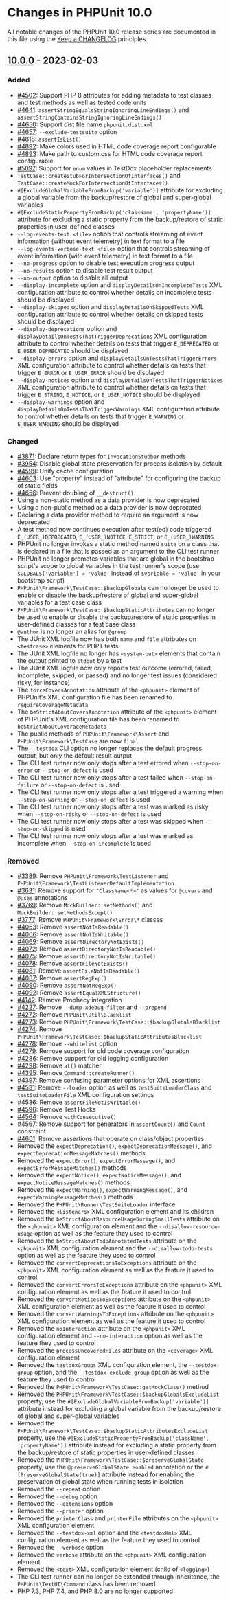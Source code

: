# Changes in PHPUnit 10.0

All notable changes of the PHPUnit 10.0 release series are documented in this file using the [Keep a CHANGELOG](https://keepachangelog.com/) principles.

## [10.0.0] - 2023-02-03

### Added

* [#4502](https://github.com/sebastianbergmann/phpunit/issues/4502): Support PHP 8 attributes for adding metadata to test classes and test methods as well as tested code units
* [#4641](https://github.com/sebastianbergmann/phpunit/issues/4641): `assertStringEqualsStringIgnoringLineEndings()` and `assertStringContainsStringIgnoringLineEndings()`
* [#4650](https://github.com/sebastianbergmann/phpunit/issues/4650): Support dist file name `phpunit.dist.xml`
* [#4657](https://github.com/sebastianbergmann/phpunit/pull/4657): `--exclude-testsuite` option
* [#4818](https://github.com/sebastianbergmann/phpunit/pull/4818): `assertIsList()`
* [#4892](https://github.com/sebastianbergmann/phpunit/issues/4892): Make colors used in HTML code coverage report configurable
* [#4893](https://github.com/sebastianbergmann/phpunit/issues/4893): Make path to custom.css for HTML code coverage report configurable
* [#5097](https://github.com/sebastianbergmann/phpunit/issues/5097): Support for `enum` values in TestDox placeholder replacements
* `TestCase::createStubForIntersectionOfInterfaces()` and `TestCase::createMockForIntersectionOfInterfaces()`
* `#[ExcludeGlobalVariableFromBackup('variable')]` attribute for excluding a global variable from the backup/restore of global and super-global variables
* `#[ExcludeStaticPropertyFromBackup('className', 'propertyName')]` attribute for excluding a static property from the backup/restore of static properties in user-defined classes
* `--log-events-text <file>` option that controls streaming of event information (without event telemetry) in text format to a file
* `--log-events-verbose-text <file>` option that controls streaming of event information (with event telemetry) in text format to a file
* `--no-progress` option to disable test execution progress output
* `--no-results` option to disable test result output
* `--no-output` option to disable all output
* `--display-incomplete` option and `displayDetailsOnIncompleteTests` XML configuration attribute to control whether details on incomplete tests should be displayed
* `--display-skipped` option and `displayDetailsOnSkippedTests` XML configuration attribute to control whether details on skipped tests should be displayed
* `--display-deprecations` option and `displayDetailsOnTestsThatTriggerDeprecations` XML configuration attribute to control whether details on tests that trigger `E_DEPRECATED` or `E_USER_DEPRECATED` should be displayed
* `--display-errors` option and `displayDetailsOnTestsThatTriggerErrors` XML configuration attribute to control whether details on tests that trigger `E_ERROR` or `E_USER_ERROR` should be displayed
* `--display-notices` option and `displayDetailsOnTestsThatTriggerNotices` XML configuration attribute to control whether details on tests that trigger `E_STRING`, `E_NOTICE`, or `E_USER_NOTICE` should be displayed
* `--display-warnings` option and `displayDetailsOnTestsThatTriggerWarnings` XML configuration attribute to control whether details on tests that trigger `E_WARNING` or `E_USER_WARNING` should be displayed

### Changed

* [#3871](https://github.com/sebastianbergmann/phpunit/issues/3871): Declare return types for `InvocationStubber` methods
* [#3954](https://github.com/sebastianbergmann/phpunit/issues/3954): Disable global state preservation for process isolation by default
* [#4599](https://github.com/sebastianbergmann/phpunit/issues/4599): Unify cache configuration
* [#4603](https://github.com/sebastianbergmann/phpunit/issues/4603): Use "property" instead of "attribute" for configuring the backup of static fields
* [#4656](https://github.com/sebastianbergmann/phpunit/issues/4656): Prevent doubling of `__destruct()`
* Using a non-static method as a data provider is now deprecated 
* Using a non-public method as a data provider is now deprecated
* Declaring a data provider method to require an argument is now deprecated
* A test method now continues execution after test(ed) code triggered `E_(USER_)DEPRECATED`, `E_(USER_)NOTICE`, `E_STRICT`, or `E_(USER_)WARNING`
* PHPUnit no longer invokes a static method named `suite` on a class that is declared in a file that is passed as an argument to the CLI test runner
* PHPUnit no longer promotes variables that are global in the bootstrap script's scope to global variables in the test runner's scope (use `$GLOBALS['variable'] = 'value'` instead of `$variable = 'value'` in your bootstrap script)
* `PHPUnit\Framework\TestCase::$backupGlobals` can no longer be used to enable or disable the backup/restore of global and super-global variables for a test case class
* `PHPUnit\Framework\TestCase::$backupStaticAttributes` can no longer be used to enable or disable the backup/restore of static properties in user-defined classes for a test case class
* `@author` is no longer an alias for `@group`
* The JUnit XML logfile now has both `name` and `file` attributes on `<testcase>` elements for PHPT tests
* The JUnit XML logfile no longer has `<system-out>` elements that contain the output printed to `stdout` by a test
* The JUnit XML logfile now only reports test outcome (errored, failed, incomplete, skipped, or passed) and no longer test issues (considered risky, for instance)
* The `forceCoversAnnotation` attribute of the `<phpunit>` element of PHPUnit's XML configuration file has been renamed to `requireCoverageMetadata`
* The `beStrictAboutCoversAnnotation` attribute of the `<phpunit>` element of PHPUnit's XML configuration file has been renamed to `beStrictAboutCoverageMetadata`
* The public methods of `PHPUnit\Framework\Assert` and `PHPUnit\Framework\TestCase` are now `final`
* The `--testdox` CLI option no longer replaces the default progress output, but only the default result output
* The CLI test runner now only stops after a test errored when `--stop-on-error` or `--stop-on-defect` is used
* The CLI test runner now only stops after a test failed when `--stop-on-failure` or `--stop-on-defect` is used
* The CLI test runner now only stops after a test triggered a warning when `--stop-on-warning` or `--stop-on-defect` is used
* The CLI test runner now only stops after a test was marked as risky when `--stop-on-risky` or `--stop-on-defect` is used
* The CLI test runner now only stops after a test was skipped when `--stop-on-skipped` is used
* The CLI test runner now only stops after a test was marked as incomplete when `--stop-on-incomplete` is used

### Removed

* [#3389](https://github.com/sebastianbergmann/phpunit/issues/3389): Remove `PHPUnit\Framework\TestListener` and `PHPUnit\Framework\TestListenerDefaultImplementation`
* [#3631](https://github.com/sebastianbergmann/phpunit/issues/3631): Remove support for `"ClassName<*>"` as values for `@covers` and `@uses` annotations
* [#3769](https://github.com/sebastianbergmann/phpunit/issues/3769): Remove `MockBuilder::setMethods()` and `MockBuilder::setMethodsExcept()`
* [#3777](https://github.com/sebastianbergmann/phpunit/issues/3777): Remove `PHPUnit\Framework\Error\*` classes
* [#4063](https://github.com/sebastianbergmann/phpunit/issues/4063): Remove `assertNotIsReadable()`
* [#4066](https://github.com/sebastianbergmann/phpunit/issues/4066): Remove `assertNotIsWritable()`
* [#4069](https://github.com/sebastianbergmann/phpunit/issues/4069): Remove `assertDirectoryNotExists()`
* [#4072](https://github.com/sebastianbergmann/phpunit/issues/4072): Remove `assertDirectoryNotIsReadable()`
* [#4075](https://github.com/sebastianbergmann/phpunit/issues/4075): Remove `assertDirectoryNotIsWritable()`
* [#4078](https://github.com/sebastianbergmann/phpunit/issues/4078): Remove `assertFileNotExists()`
* [#4081](https://github.com/sebastianbergmann/phpunit/issues/4081): Remove `assertFileNotIsReadable()`
* [#4087](https://github.com/sebastianbergmann/phpunit/issues/4087): Remove `assertRegExp()`
* [#4090](https://github.com/sebastianbergmann/phpunit/issues/4090): Remove `assertNotRegExp()`
* [#4092](https://github.com/sebastianbergmann/phpunit/issues/4092): Remove `assertEqualXMLStructure()`
* [#4142](https://github.com/sebastianbergmann/phpunit/issues/4142): Remove Prophecy integration
* [#4227](https://github.com/sebastianbergmann/phpunit/issues/4227): Remove `--dump-xdebug-filter` and `--prepend`
* [#4272](https://github.com/sebastianbergmann/phpunit/issues/4272): Remove `PHPUnit\Util\Blacklist`
* [#4273](https://github.com/sebastianbergmann/phpunit/issues/4273): Remove `PHPUnit\Framework\TestCase::$backupGlobalsBlacklist`
* [#4274](https://github.com/sebastianbergmann/phpunit/issues/4274): Remove `PHPUnit\Framework\TestCase::$backupStaticAttributesBlacklist`
* [#4278](https://github.com/sebastianbergmann/phpunit/issues/4278): Remove `--whitelist` option
* [#4279](https://github.com/sebastianbergmann/phpunit/issues/4279): Remove support for old code coverage configuration
* [#4286](https://github.com/sebastianbergmann/phpunit/issues/4286): Remove support for old logging configuration
* [#4298](https://github.com/sebastianbergmann/phpunit/issues/4298): Remove `at()` matcher
* [#4395](https://github.com/sebastianbergmann/phpunit/issues/4395): Remove `Command::createRunner()`
* [#4397](https://github.com/sebastianbergmann/phpunit/issues/4397): Remove confusing parameter options for XML assertions
* [#4531](https://github.com/sebastianbergmann/phpunit/pull/4531): Remove `--loader` option as well as `testSuiteLoaderClass` and `testSuiteLoaderFile` XML configuration settings
* [#4536](https://github.com/sebastianbergmann/phpunit/issues/4536): Remove `assertFileNotIsWritable()`
* [#4596](https://github.com/sebastianbergmann/phpunit/issues/4595): Remove Test Hooks
* [#4564](https://github.com/sebastianbergmann/phpunit/issues/4564): Remove `withConsecutive()`
* [#4567](https://github.com/sebastianbergmann/phpunit/issues/4567): Remove support for generators in `assertCount()` and `Count` constraint
* [#4601](https://github.com/sebastianbergmann/phpunit/issues/4601): Remove assertions that operate on class/object properties
* Removed the `expectDeprecation()`, `expectDeprecationMessage()`, and `expectDeprecationMessageMatches()` methods
* Removed the `expectError()`, `expectErrorMessage()`, and `expectErrorMessageMatches()` methods
* Removed the `expectNotice()`, `expectNoticeMessage()`, and `expectNoticeMessageMatches()` methods
* Removed the `expectWarning()`, `expectWarningMessage()`, and `expectWarningMessageMatches()` methods
* Removed the `PHPUnit\Runner\TestSuiteLoader` interface
* Removed the `<listeners>` XML configuration element and its children
* Removed the `beStrictAboutResourceUsageDuringSmallTests` attribute on the `<phpunit>` XML configuration element and the `--disallow-resource-usage` option as well as the feature they used to control
* Removed the `beStrictAboutTodoAnnotatedTests` attribute on the `<phpunit>` XML configuration element and the `--disallow-todo-tests` option as well as the feature they used to control
* Removed the `convertDeprecationsToExceptions` attribute on the `<phpunit>` XML configuration element as well as the feature it used to control
* Removed the `convertErrorsToExceptions` attribute on the `<phpunit>` XML configuration element as well as the feature it used to control
* Removed the `convertNoticesToExceptions` attribute on the `<phpunit>` XML configuration element as well as the feature it used to control
* Removed the `convertWarningsToExceptions` attribute on the `<phpunit>` XML configuration element as well as the feature it used to control
* Removed the `noInteraction` attribute on the `<phpunit>` XML configuration element and `--no-interaction` option as well as the feature they used to control
* Removed the `processUncoveredFiles` attribute on the `<coverage>` XML configuration element
* Removed the `testdoxGroups` XML configuration element, the `--testdox-group` option, and the `--testdox-exclude-group` option as well as the feature they used to control
* Removed the `PHPUnit\Framework\TestCase::getMockClass()` method
* Removed the `PHPUnit\Framework\TestCase::$backupGlobalsExcludeList` property, use the `#[ExcludeGlobalVariableFromBackup('variable')]` attribute instead for excluding a global variable from the backup/restore of global and super-global variables
* Removed the `PHPUnit\Framework\TestCase::$backupStaticAttributesExcludeList` property, use the `#[ExcludeStaticPropertyFromBackup('className', 'propertyName')]` attribute instead for excluding a static property from the backup/restore of static properties in user-defined classes
* Removed the `PHPUnit\Framework\TestCase::$preserveGlobalState` property, use the `@preserveGlobalState enabled` annotation or the `#[PreserveGlobalState(true)]` attribute instead for enabling the preservation of global state when running tests in isolation
* Removed the `--repeat` option
* Removed the `--debug` option
* Removed the `--extensions` option
* Removed the `--printer` option
* Removed the `printerClass` and `printerFile` attributes on the `<phpunit>` XML configuration element
* Removed the `--testdox-xml` option and the `<testdoxXml>` XML configuration element as well as the feature they used to control
* Removed the `--verbose` option
* Removed the `verbose` attribute on the `<phpunit>` XML configuration element
* Removed the `<text>` XML configuration element (child of `<logging>`)
* The CLI test runner can no longer be extended through inheritance, the `PHPUnit\TextUI\Command` class has been removed
* PHP 7.3, PHP 7.4, and PHP 8.0 are no longer supported

[10.0.0]: https://github.com/sebastianbergmann/phpunit/compare/9.5...main

